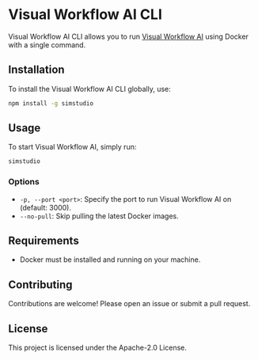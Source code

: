 # Visual Workflow AI CLI

Visual Workflow AI CLI allows you to run [Visual Workflow AI](https://simstudio.ai) using Docker with a single command.

## Installation

To install the Visual Workflow AI CLI globally, use:

```bash
npm install -g simstudio
```

## Usage

To start Visual Workflow AI, simply run:

```bash
simstudio
```

### Options

- `-p, --port <port>`: Specify the port to run Visual Workflow AI on (default: 3000).
- `--no-pull`: Skip pulling the latest Docker images.

## Requirements

- Docker must be installed and running on your machine.

## Contributing

Contributions are welcome! Please open an issue or submit a pull request.

## License

This project is licensed under the Apache-2.0 License.
